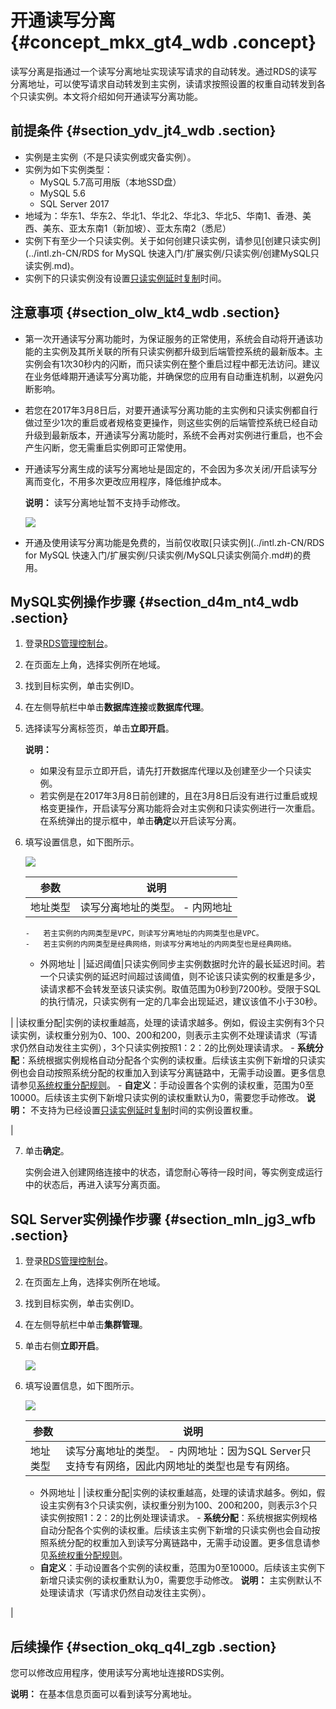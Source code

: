 # 开通读写分离 {#concept_mkx_gt4_wdb .concept}

读写分离是指通过一个读写分离地址实现读写请求的自动转发。通过RDS的读写分离地址，可以使写请求自动转发到主实例，读请求按照设置的权重自动转发到各个只读实例。本文将介绍如何开通读写分离功能。

## 前提条件 {#section_ydv_jt4_wdb .section}

-   实例是主实例（不是只读实例或灾备实例）。
-   实例为如下实例类型：
    -   MySQL 5.7高可用版（本地SSD盘）
    -   MySQL 5.6
    -   SQL Server 2017
-   地域为：华东1、华东2、华北1、华北2、华北3、华北5、华南1、香港、美西、美东、亚太东南1（新加坡）、亚太东南2（悉尼）
-   实例下有至少一个只读实例。关于如何创建只读实例，请参见[创建只读实例](../intl.zh-CN/RDS for MySQL 快速入门/扩展实例/只读实例/创建MySQL只读实例.md)。
-   实例下的只读实例没有设置[只读实例延时复制](intl.zh-CN/用户指南/实例管理/只读实例延时复制.md#)时间。

## 注意事项 {#section_olw_kt4_wdb .section}

-   第一次开通读写分离功能时，为保证服务的正常使用，系统会自动将开通该功能的主实例及其所关联的所有只读实例都升级到后端管控系统的最新版本。主实例会有1次30秒内的闪断，而只读实例在整个重启过程中都无法访问。建议在业务低峰期开通读写分离功能，并确保您的应用有自动重连机制，以避免闪断影响。
-   若您在2017年3月8日后，对要开通读写分离功能的主实例和只读实例都自行做过至少1次的重启或者规格变更操作，则这些实例的后端管控系统已经自动升级到最新版本，开通读写分离功能时，系统不会再对实例进行重启，也不会产生闪断，您无需重启实例即可正常使用。
-   开通读写分离生成的读写分离地址是固定的，不会因为多次关闭/开启读写分离而变化，不用多次更改应用程序，降低维护成本。

    **说明：** 读写分离地址暂不支持手动修改。

    ![](http://static-aliyun-doc.oss-cn-hangzhou.aliyuncs.com/assets/img/7915/155177123534390_zh-CN.png)

-   开通及使用读写分离功能是免费的，当前仅收取[只读实例](../intl.zh-CN/RDS for MySQL 快速入门/扩展实例/只读实例/MySQL只读实例简介.md#)的费用。

## MySQL实例操作步骤 {#section_d4m_nt4_wdb .section}

1.  登录[RDS管理控制台](https://rdsnew.console.aliyun.com/console/index#/rdsList/)。
2.  在页面左上角，选择实例所在地域。
3.  找到目标实例，单击实例ID。
4.  在左侧导航栏中单击**数据库连接**或**数据库代理**。
5.  选择读写分离标签页，单击**立即开启**。

    **说明：** 

    -   如果没有显示立即开启，请先打开数据库代理以及创建至少一个只读实例。
    -   若实例是在2017年3月8日前创建的，且在3月8日后没有进行过重启或规格变更操作，开启读写分离功能将会对主实例和只读实例进行一次重启。在系统弹出的提示框中，单击**确定**以开启读写分离。
6.  填写设置信息，如下图所示。

    ![](http://static-aliyun-doc.oss-cn-hangzhou.aliyuncs.com/assets/img/7915/15517712353097_zh-CN.png)

    |参数|说明|
    |--|--|
    |地址类型|读写分离地址的类型。    -   内网地址
        -   若主实例的内网类型是VPC，则读写分离地址的内网类型也是VPC。
        -   若主实例的内网类型是经典网络，则读写分离地址的内网类型也是经典网络。
    -   外网地址
|
    |延迟阈值|只读实例同步主实例数据时允许的最长延迟时间。若一个只读实例的延迟时间超过该阈值，则不论该只读实例的权重是多少，读请求都不会转发至该只读实例。取值范围为0秒到7200秒。受限于SQL的执行情况，只读实例有一定的几率会出现延迟，建议该值不小于30秒。

|
    |读权重分配|实例的读权重越高，处理的读请求越多。例如，假设主实例有3个只读实例，读权重分别为0、100、200和200，则表示主实例不处理读请求（写请求仍然自动发往主实例），3个只读实例按照1：2：2的比例处理读请求。    -   **系统分配**：系统根据实例规格自动分配各个实例的读权重。后续该主实例下新增的只读实例也会自动按照系统分配的权重加入到读写分离链路中，无需手动设置。更多信息请参见[系统权重分配规则](intl.zh-CN/用户指南/读写分离/系统权重分配规则.md#)。
    -   **自定义**：手动设置各个实例的读权重，范围为0至10000。后续该主实例下新增只读实例的读权重默认为0，需要您手动修改。
**说明：** 不支持为已经设置[只读实例延时复制](intl.zh-CN/用户指南/实例管理/只读实例延时复制.md#)时间的实例设置权重。

|

7.  单击**确定**。

    实例会进入创建网络连接中的状态，请您耐心等待一段时间，等实例变成运行中的状态后，再进入读写分离页面。


## SQL Server实例操作步骤 {#section_mln_jg3_wfb .section}

1.  登录[RDS管理控制台](https://rdsnew.console.aliyun.com/console/index#/rdsList/)。
2.  在页面左上角，选择实例所在地域。
3.  找到目标实例，单击实例ID。
4.  在左侧导航栏中单击**集群管理**。
5.  单击右侧**立即开启**。

    ![](http://static-aliyun-doc.oss-cn-hangzhou.aliyuncs.com/assets/img/7827/155177123532588_zh-CN.png)

6.  填写设置信息，如下图所示。

    ![](http://static-aliyun-doc.oss-cn-hangzhou.aliyuncs.com/assets/img/7915/155177123532596_zh-CN.png)

    |参数|说明|
    |--|--|
    |地址类型|读写分离地址的类型。    -   内网地址：因为SQL Server只支持专有网络，因此内网地址的类型也是专有网络。
    -   外网地址
|
    |读权重分配|实例的读权重越高，处理的读请求越多。例如，假设主实例有3个只读实例，读权重分别为100、200和200，则表示3个只读实例按照1：2：2的比例处理读请求。    -   **系统分配**：系统根据实例规格自动分配各个实例的读权重。后续该主实例下新增的只读实例也会自动按照系统分配的权重加入到读写分离链路中，无需手动设置。更多信息请参见[系统权重分配规则](intl.zh-CN/用户指南/读写分离/系统权重分配规则.md#)。
    -   **自定义**：手动设置各个实例的读权重，范围为0至10000。后续该主实例下新增只读实例的读权重默认为0，需要您手动修改。
**说明：** 主实例默认不处理读请求（写请求仍然自动发往主实例）。

|


## 后续操作 {#section_okq_q4l_zgb .section}

您可以修改应用程序，使用读写分离地址连接RDS实例。

**说明：** 在基本信息页面可以看到读写分离地址。


